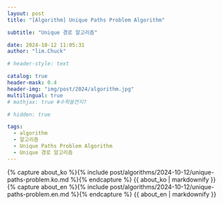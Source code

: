 ```yaml
---
layout: post
title: "[Algorithm] Unique Paths Problem Algorithm"

subtitle: "Unique 경로 알고리즘"

date: 2024-10-12 11:05:31
author: "lim.Chuck"

# header-style: text

catalog: true
header-mask: 0.4
header-img: "img/post/2024/algorithm.jpg"
multilingual: true
# mathjax: true #수학쓸껀지?

# hidden: true

tags:
  - algorithm
  - 알고리즘
  - Unique Paths Problem Algorithm
  - Unique 경로 알고리즘
---
```


<div class="ko post-container">
    {% capture about_ko %}{% include post/algorithms/2024-10-12/unique-paths-problem.ko.md %}{% endcapture %}
    {{ about_ko | markdownify }}
</div>
<div class="en post-container">
    {% capture about_en %}{% include post/algorithms/2024-10-12/unique-paths-problem.en.md %}{% endcapture %}
    {{ about_en | markdownify }}
</div>

